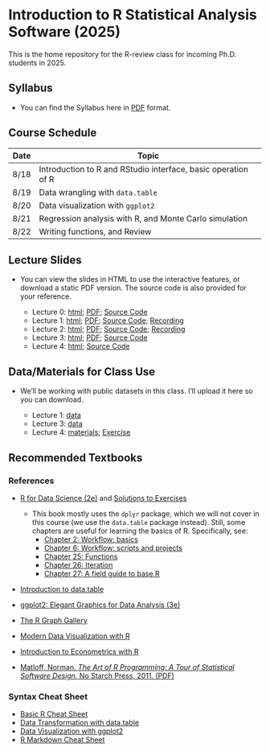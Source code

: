 # Introduction to R Statistical Analysis Software (2025)

This is the home repository for the R-review class for incoming Ph.D. students in 2025.

## Syllabus

* You can find the Syllabus here in [PDF](https://github.com/joycqy/R_Review_2025/blob/9cf851dfd02da584c4f5ee420640c46b8d09cbcf/Syllabus_R_Review_2025.pdf) format.

## Course Schedule

| Date  | Topic |
|-------|-------|
| 8/18  | Introduction to R and RStudio interface, basic operation of R |
| 8/19  | Data wrangling with `data.table` |
| 8/20  | Data visualization with `ggplot2` |
| 8/21  | Regression analysis with R, and Monte Carlo simulation |
| 8/22  | Writing functions, and Review |

## Lecture Slides

* You can view the slides in HTML to use the interactive features, or download a static PDF version. The source code is also provided for your reference.

  - Lecture 0: [html](https://joycqy.github.io/Lec0.html); [PDF](Lecture_0/Lec0.pdf); [Source Code](Lecture_0)
  - Lecture 1: [html](https://joycqy.github.io/Lec1.html); [PDF](Lecture_1/Lec1.pdf); [Source Code](Lecture_1); [Recording](https://www.youtube.com/watch?v=viUixCE-N2w)
  - Lecture 2: [html](https://joycqy.github.io/Lec2.html); [PDF](Lecture_2/Lec2.pdf); [Source Code](Lecture_2); [Recording](https://youtu.be/l06Hibgv8c4)
  - Lecture 3: [html](https://joycqy.github.io/Lec3.html); [PDF](Lecture_3/Lec3.pdf); [Source Code](Lecture_3)
  - Lecture 4: [html](https://joycqy.github.io/Lec4.html); [Source Code](Lecture_4)

## Data/Materials for Class Use

* We’ll be working with public datasets in this class. I’ll upload it here so you can download.

  - Lecture 1: [data](Data/data_lec1.zip)
  - Lecture 3: [data](Data/data_lec3.zip)
  - Lecture 4: [materials](Data/practice_modelsummary_hml.qmd); [Exercise](https://qingyincai.com/Lec4_exercise.html)


## Recommended Textbooks

### References

- [R for Data Science (2e)](https://r4ds.hadley.nz/) and [Solutions to Exercises](https://mine-cetinkaya-rundel.github.io/r4ds-solutions/)
  - This book mostly uses the `dplyr` package, which we will not cover in this course (we use the `data.table` package instead). Still, some chapters are useful for learning the basics of R. Specifically, see:
    - [Chapter 2: Workflow: basics](https://r4ds.hadley.nz/workflow-basics.html)
    - [Chapter 6: Workflow: scripts and projects](https://r4ds.hadley.nz/workflow-scripts.html)
    - [Chapter 25: Functions](https://r4ds.hadley.nz/functions.html)
    - [Chapter 26: Iteration](https://r4ds.hadley.nz/iteration.html)
    - [Chapter 27: A field guide to base R](https://r4ds.hadley.nz/base-R.html)

- [Introduction to data.table](https://cran.r-project.org/web/packages/data.table/vignettes/datatable-intro.html)
- [ggplot2: Elegant Graphics for Data Analysis (3e)](https://ggplot2-book.org/)
- [The R Graph Gallery](https://r-graph-gallery.com/index.html)
- [Modern Data Visualization with R](https://rkabacoff.github.io/datavis/)
- [Introduction to Econometrics with R](https://www.econometrics-with-r.org/index.html)
- [Matloff, Norman. *The Art of R Programming: A Tour of Statistical Software Design.* No Starch Press, 2011. (PDF)](https://diytranscriptomics.com/Reading/files/The%20Art%20of%20R%20Programming.pdf)


### Syntax Cheat Sheet

- [Basic R Cheat Sheet](https://iqss.github.io/dss-workshops/R/Rintro/base-r-cheat-sheet.pdf)
- [Data Transformation with data.table](https://www.beoptimized.be/pdf/R_Data_Transformation.pdf)
- [Data Visualization with ggplot2](https://posit.co/wp-content/uploads/2022/10/data-visualization-1.pdf)
- [R Markdown Cheat Sheet](https://rmarkdown.rstudio.com/lesson-15.HTML)

